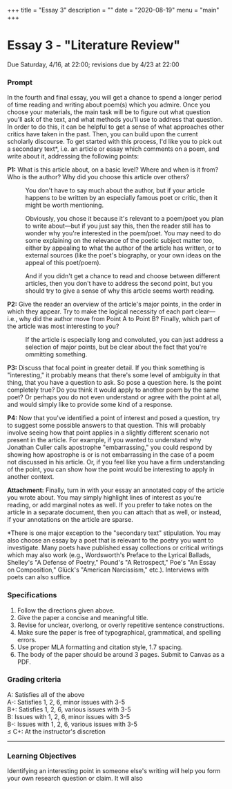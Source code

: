 +++
title = "Essay 3"
description = ""
date = "2020-08-19"
menu = "main"
+++

<div class="essay">

# Essay 3 - "Literature Review"

Due Saturday, 4/16, at 22:00; revisions due by 4/23 at 22:00

### Prompt

In the fourth and final essay, you will get a chance to spend a longer period of time reading and writing about poem(s) which you admire. Once you choose your materials, the main task will be to figure out what question you'll ask of the text, and what methods you'll use to address that question. In order to do this, it can be helpful to get a sense of what approaches other critics have taken in the past. Then, you can build upon the current scholarly discourse. To get started with this process, I'd like you to pick out a secondary text*, i.e. an article or essay which comments on a poem, and write about it, addressing the following points:

**P1:** What is this article about, on a basic level? Where and when is it from? Who is the author? Why did you choose this article over others?

<p style="margin-left: 3em">You don't have to say much about the author, but if your article happens to be written by an especially famous poet or critic, then it might be worth mentioning.</p>

<p style="margin-left: 3em">Obviously, you chose it because it's relevant to a poem/poet you plan to write about—but if you just say this, then the reader still has to wonder why you're interested in the poem/poet. You may need to do some explaining on the relevance of the poetic subject matter too, either by appealing to what the author of the article has written, or to external sources (like the poet's biography, or your own ideas on the appeal of this poet/poem).</p>

<p style="margin-left: 3em">And if you didn't get a chance to read and choose between different articles, then you don't have to address the second point, but you should try to give a sense of why this article seems worth reading.</p>

**P2:** Give the reader an overview of the article's major points, in the order in which they appear. Try to make the logical necessity of each part clear—i.e., why did the author move from Point A to Point B? Finally, which part of the article was most interesting to you?

<p style="margin-left: 3em">If the article is especially long and convoluted, you can just address a selection of major points, but be clear about the fact that you're ommitting something.</p>

**P3:** Discuss that focal point in greater detail. If you think something is "interesting," it probably means that there's some level of ambiguity in that thing, that you have a question to ask. So pose a question here. Is the point completely true? Do you think it would apply to another poem by the same poet? Or perhaps you do not even understand or agree with the point at all, and would simply like to provide some kind of a response.

**P4:** Now that you've identified a point of interest and posed a question, try to suggest some possible answers to that question. This will probably involve seeing how that point applies in a slightly different scenario not present in the article. For example, if you wanted to understand why Jonathan Culler calls apostrophe "embarrassing," you could respond by showing how apostrophe is or is not embarrassing in the case of a poem not discussed in his article. Or, if you feel like you have a firm understanding of the point, you can show how the point would be interesting to apply in another context.

**Attachment:** Finally, turn in with your essay an annotated copy of the article you wrote about. You may simply highlight lines of interest as you're reading, or add marginal notes as well. If you prefer to take notes on the article in a separate document, then you can attach that as well, or instead, if your annotations on the article are sparse.

*There is one major exception to the "secondary text" stipulation. You may also choose an essay by a poet that is relevant to the poetry you want to investigate. Many poets have published essay collections or critical writings which may also work (e.g., Wordsworth's Preface to the Lyrical Ballads, Shelley's "A Defense of Poetry," Pound's "A Retrospect," Poe's "An Essay on Composition," Glück's "American Narcissism," etc.). Interviews with poets can also suffice. 

### Specifications

<ol>
<li> Follow the directions given above.
<li> Give the paper a concise and meaningful title.
<li> Revise for unclear, overlong, or overly repetitive sentence constructions.
<li> Make sure the paper is free of typographical, grammatical, and spelling errors.
<li> Use proper MLA formatting and citation style, 1.7 spacing.
<li> The body of the paper should be around 3 pages. Submit to Canvas as a PDF.
</ol>

### Grading criteria

A: Satisfies all of the above  
A-: Satisfies 1, 2, 6, minor issues with 3-5  
B+: Satisfies 1, 2, 6, various issues with 3-5  
B: Issues with 1, 2, 6, minor issues with 3-5  
B-: Issues with 1, 2, 6, various issues with 3-5  
≤ C+: At the instructor's discretion


<hr>

### Learning Objectives

Identifying an interesting point in someone else's writing will help you form your own research question or claim. It will also 

</div>

